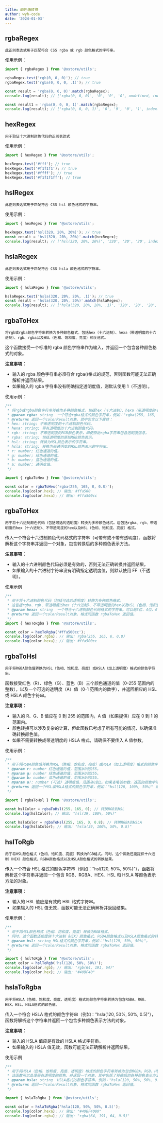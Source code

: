 ```yaml
---
title: 颜色值转换
author: wyh-code
date: '2024-01-03'
---
```


## rgbaRegex

`此正则表达式用于匹配符合 CSS rgba 或 rgb 颜色格式的字符串。`

使用示例：

```js
import { rgbaRegex } from '@ostore/utils';

rgbaRegex.test('rgb(0, 0, 0)'); // true
rgbaRegex.test('rgba(0, 0, 0, .1)'); // true

const result = 'rgba(0, 0, 0)'.match(rgbaRegex);
console.log(result); // ['rgba(0, 0, 0)', '0', '0', '0', undefined, index: 0, input: 'rgba(0, 0, 0)', groups: undefined]

const result1 = 'rgba(0, 0, 0, 1)'.match(rgbaRegex);
console.log(result); // ['rgba(0, 0, 0, 1)', '0', '0', '0', '1', index: 0, input: 'rgba(0, 0, 0, 1)', groups: undefined]
```

## hexRegex

`用于验证十六进制颜色代码的正则表达式`

使用示例：

```js
import { hexRegex } from '@ostore/utils';

hexRegex.test('#fff'); // true
hexRegex.test('#f1f1f1'); // true
hexRegex.test('#ffff'); // true
hexRegex.test('#f1f1f1ff'); // true
```

## hslRegex

`此正则表达式用于匹配符合 CSS hsl 颜色格式的字符串。`

使用示例：

```js
import { hexRegex } from '@ostore/utils';

hexRegex.test('hsl(320, 20%, 20%)'); // true
const result = 'hsl(320, 20%, 20%)'.match(hexRegex);
console.log(result); // ['hsl(320, 20%, 20%)', '320', '20', '20', index: 0, input: 'hsl(320, 20%, 20%)', groups: undefined]
```

## hslaRegex

`此正则表达式用于匹配符合 CSS hsla 颜色格式的字符串。`

使用示例：

```js
import { hslaRegex } from '@ostore/utils';

hslaRegex.test('hsla(320, 20%, 20%, .1)'); // true
const result = 'hsla(320, 20%, 20%)'.match(hslaRegex);
console.log(result); // ['hsla(320, 20%, 20%, .1)', '320', '20', '20', '.1', index: 0, input: 'hsla(320, 20%, 20%, .1)', groups: undefined]
```

## rgbaToHex

`将rgb或rgba颜色字符串转换为多种颜色格式，包括hex（十六进制）、hexa（带透明度的十六进制）、rgb、rgba以及HSL（色相、饱和度、亮度）相关格式。`

这个函数接受一个标准的 rgba 颜色字符串作为输入，并返回一个包含各种颜色格式的对象。

<b>注意事项：</b>

- 输入的 rgba 颜色字符串必须符合 rgba()格式的规范，否则函数可能无法正确解析并返回结果。
- 如果输入的 rgba 字符串没有明确指定透明度值，则默认使用 1（不透明）。

使用示例：

```js
/**
 * 将rgb或rgba颜色字符串转换为多种颜色格式，包括hex（十六进制）、hexa（带透明度的十六进制）、rgb、rgba以及HSL（色相、饱和度、亮度）相关格式。
 * @param rgba: string  一个符合rgba格式的颜色字符串，例如："rgba(255, 165, 0, 0.8)"。
 * @returns 返回一个colorResult对象，其中包含以下属性：
 * hex: string; 不带透明度的十六进制颜色代码。
 * hexa: string; 带有透明度的十六进制颜色代码。
 * rgb: string; 不带透明度的RGB颜色表示，即使原始rgba字符串包含透明度信息。
 * rgba: string; 包括透明度的原始RGB颜色表示。
 * hsl: string; 转换为HSL颜色表示的字符串。
 * hsla: string; 转换为带透明度的HSL颜色表示的字符串。
 * r: number; 红色通道的值。
 * g: number; 绿色通道的值。
 * b: number; 蓝色通道的值。
 * a: number; 透明度值。
 */

import { rgbaToHex } from '@ostore/utils';

const color = rgbaToHex('rgba(255, 165, 0, 0.8)');
console.log(color.hex); // 输出: #ffa500
console.log(color.hexa); // 输出: #ffa500cc
```

## rgbaToHex

`用于将十六进制颜色代码（包括可选的透明度）转换为多种颜色格式。这包括rgba、rgb、带透明度的hex（十六进制）、不带透明度的hex以及HSL（色相、饱和度、亮度）格式。`

传入一个符合十六进制颜色代码格式的字符串（可带有或不带有透明度），函数将解析这个字符串并返回一个对象，包含转换后的多种颜色表示方法。

<b>注意事项：</b>

- 输入的十六进制颜色代码必须是有效的，否则无法正确转换并返回结果。
- 如果输入的十六进制字符串没有明确指定透明度值，则默认使用 FF（不透明）。

使用示例

```js
/**
 * 用于将十六进制颜色代码（包括可选的透明度）转换为多种颜色格式。
 * 这包括rgba、rgb、带透明度的hex（十六进制）、不带透明度的hex以及HSL（色相、饱和度、亮度）格式。
 * @param hexa: string  一个符合十六进制颜色代码格式的字符串。可以是3位、4位、6位或8位十六进制数，例如：#FFF，#FFFF，#FFFFFF，#FFFFFFFF。
 * @returns 返回一个colorResult对象，格式同函数 rgbaToHex 返回值。
 */
import { hexToRgba } from '@ostore/utils';

const color = hexToRgba('#ffa500cc');
console.log(color.rgba); // 输出: rgba(255, 165, 0, 0.8)
console.log(color.hexa); // 输出: #ffa500cc
```

## rgbaToHsl

`用于将RGBA颜色值转换为HSL（色相、饱和度、亮度）或HSLA（加上透明度）格式的颜色字符串。`

函数接受红色（R）、绿色（G）、蓝色（B）三个颜色通道的值（0-255 范围内的整数），以及一个可选的透明度（A）值（0-1 范围内的数字），并返回相应的 HSL 或 HSLA 颜色字符串。

<b>注意事项：</b>

- 输入的 R、G、B 值应在 0 到 255 的范围内，A 值（如果提供）应在 0 到 1 的范围内。
- 颜色转换可以涉及复杂的计算，但此函数已考虑了所有可能的情况，以确保准确转换颜色值。
- 如果不需要转换成带透明度的 HSLA 格式，请确保不要传入 A 值参数。

使用示例：

```js
/**
 * 用于将RGBA颜色值转换为HSL（色相、饱和度、亮度）或HSLA（加上透明度）格式的颜色字符串。
 * @param r: number 红色通道的值，范围从0到255。
 * @param g: number 绿色通道的值，范围从0到255。
 * @param b: number 蓝色通道的值，范围从0到255。
 * @param a?: number (可选) 透明度值，范围从0到1。如果省略该参数，返回的颜色字符串将是HSL格式；如果提供该参数，返回的颜色字符串将是HSLA格式。
 * @returns 返回一个HSL或HSLA格式的颜色字符串，例如："hsl(120, 100%, 50%)" 或 "hsla(120, 100%, 50%, 0.75)"。
 */

import { rgbaToHsl } from '@ostore/utils';

const hslColor = rgbaToHsl(255, 165, 0); // 转换RGB到HSL
console.log(hslColor); // 输出: "hsl(39, 100%, 50%)"

const hslaColor = rgbaToHsl(255, 165, 0, 0.8); // 转换RGBA到HSLA
console.log(hslaColor); // 输出: "hsla(39, 100%, 50%, 0.8)"
```

## hslToRgb

`用于将HSL颜色格式（色相、饱和度、亮度）转换为RGB格式。同时，这个函数还能提供十六进制（HEX）颜色格式、RGBA颜色格式以及HSLA颜色格式的转换结果。`

传入一个符合 HSL 格式的颜色字符串（例如："hsl(120, 50%, 50%)"），函数将解析这个字符串并返回一个包含 RGB、RGBA、HEX、HSL 和 HSLA 等颜色表示方法的对象。

<b>注意事项：</b>

- 输入的 HSL 值应是有效的 HSL 格式字符串。
- 如果输入的 HSL 值无效，函数可能无法正确解析并返回结果。

使用示例：

```js
/**
 * 用于将HSL颜色格式（色相、饱和度、亮度）转换为RGB格式。
 * 同时，这个函数还能提供十六进制（HEX）颜色格式、RGBA颜色格式以及HSLA颜色格式的转换结果。
 * @param hsl: string HSL格式的颜色字符串，例如："hsl(120, 50%, 50%)"。
 * @returns 返回一个colorResult对象，格式同函数 rgbaToHex 返回值。
 */

import { hslToRgb } from '@ostore/utils';
const color = hslToRgb('hsl(120, 50%, 50%)');
console.log(color.rgb); // 输出: "rgb(64, 191, 64)"
console.log(color.hex); // 输出: "#40BF40"
```

## hslaToRgba

`用于将HSLA（色相、饱和度、亮度、透明度）格式的颜色字符串转换为包含RGBA、RGB、HEX、HSL、HSLA格式的颜色值。`

传入一个符合 HSLA 格式的颜色字符串（例如："hsla(120, 50%, 50%, 0.5)"），函数将解析这个字符串并返回一个包含多种颜色表示方法的对象。

<b>注意事项：</b>

- 输入的 HSLA 值应是有效的 HSLA 格式字符串。
- 如果输入的 HSLA 值无效，函数可能无法正确解析并返回结果。

使用示例

```js
/**
 * 用于将HSLA（色相、饱和度、亮度、透明度）格式的颜色字符串转换为包含RGBA、RGB、HEX、HSL、HSLA格式的颜色值。
 * 该函数可以处理带有透明度的颜色，并返回一个对象，其中包括了转换后的各种颜色表示方法。
 * @param hsla: string  HSLA格式的颜色字符串，例如："hsla(120, 50%, 50%, 0.5)"。
 * @returns 返回一个colorResult对象，格式同函数 rgbaToHex 返回值。
 */

import { hslaToRgba } from '@ostore/utils';

const color = hslaToRgba('hsla(120, 50%, 50%, 0.5)');
console.log(color.hexa); // 输出: "#40BF4080"
console.log(color.rgba); // 输出: "rgba(64, 191, 64, 0.5)"
```
